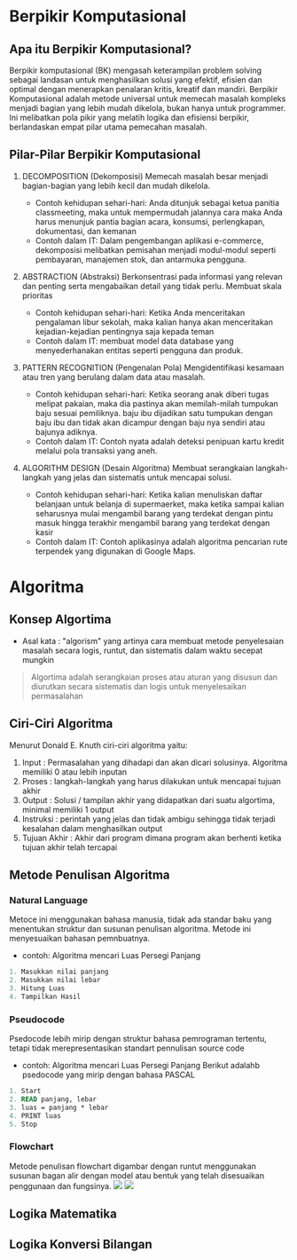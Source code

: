 # Berpikir Komputasional 

## Apa itu Berpikir Komputasional?
Berpikir komputasional (BK) mengasah keterampilan problem solving sebagai landasan untuk menghasilkan solusi yang efektif, efisien dan optimal dengan menerapkan penalaran kritis, kreatif dan mandiri.
Berpikir Komputasional adalah metode universal untuk memecah masalah kompleks menjadi bagian yang lebih mudah dikelola, bukan hanya untuk programmer. Ini melibatkan pola pikir yang melatih logika dan efisiensi berpikir, berlandaskan empat pilar utama pemecahan masalah.

## Pilar-Pilar Berpikir Komputasional
1) DECOMPOSITION (Dekomposisi)
   Memecah masalah besar menjadi bagian-bagian yang lebih kecil dan mudah dikelola.
   - Contoh kehidupan sehari-hari:
     Anda ditunjuk sebagai ketua panitia classmeeting, maka untuk mempermudah jalannya cara maka Anda harus menunjuk pantia bagian acara, konsumsi, perlengkapan, dokumentasi, dan kemanan
   - Contoh dalam IT:
     Dalam pengembangan aplikasi e-commerce, dekomposisi melibatkan pemisahan menjadi modul-modul seperti pembayaran, manajemen stok, dan antarmuka pengguna.
     
2) ABSTRACTION  (Abstraksi)
   Berkonsentrasi pada informasi yang relevan dan penting serta mengabaikan detail yang tidak perlu. Membuat skala prioritas 
   - Contoh kehidupan sehari-hari:
     Ketika Anda menceritakan pengalaman libur sekolah, maka kalian hanya akan menceritakan kejadian-kejadian pentingnya saja kepada teman
   - Contoh dalam IT:
     membuat model data database yang menyederhanakan entitas seperti pengguna dan produk.
     
3) PATTERN RECOGNITION (Pengenalan Pola)
   Mengidentifikasi kesamaan atau tren yang berulang dalam data atau masalah.
   - Contoh kehidupan sehari-hari:
     Ketika seorang anak diberi tugas melipat pakaian, maka dia pastinya akan memilah-milah tumpukan baju sesuai pemiliknya. baju ibu dijadikan satu tumpukan dengan baju ibu dan tidak akan dicampur dengan baju nya sendiri atau bajunya adiknya. 
   - Contoh dalam IT:
     Contoh nyata adalah deteksi penipuan kartu kredit melalui pola transaksi yang aneh.

4) ALGORITHM DESIGN (Desain Algoritma)
   Membuat serangkaian langkah-langkah yang jelas dan sistematis untuk mencapai solusi.
      - Contoh kehidupan sehari-hari:
        Ketika kalian menuliskan daftar belanjaan untuk belanja di supermaerket, maka ketika sampai kalian seharusnya mulai mengambil barang yang terdekat dengan pintu masuk hingga terakhir mengambil barang yang terdekat dengan kasir
   - Contoh dalam IT:
    Contoh aplikasinya adalah algoritma pencarian rute terpendek yang digunakan di Google Maps.


#  Algoritma
## Konsep Algortima
- Asal kata : "algorism" yang artinya cara membuat metode penyelesaian masalah secara logis, runtut, dan sistematis dalam waktu secepat mungkin
> Algortima adalah serangkaian proses atau aturan yang disusun dan diurutkan secara sistematis dan logis untuk menyelesaikan permasalahan

## Ciri-Ciri Algoritma 
Menurut Donald E. Knuth ciri-ciri algoritma yaitu:
1. Input : Permasalahan yang dihadapi dan akan dicari solusinya. Algoritma memiliki 0 atau lebih inputan
2. Proses : langkah-langkah yang harus dilakukan untuk mencapai tujuan akhir
3. Output : Solusi / tampilan akhir yang didapatkan dari suatu algortima, minimal memiliki 1 output
4. Instruksi : perintah yang jelas dan tidak ambigu sehingga tidak terjadi kesalahan dalam menghasilkan output
5. Tujuan Akhir : Akhir dari program dimana program akan berhenti ketika tujuan akhir telah tercapai

## Metode Penulisan Algoritma
### Natural Language 
Metoce ini menggunakan bahasa manusia, tidak ada standar baku yang menentukan struktur dan susunan penulisan algoritma. Metode ini menyesuaikan bahasan pemnbuatnya.
- contoh: Algoritma mencari Luas Persegi Panjang
``` java
1. Masukkan nilai panjang 
2. Masukkan nilai lebar 
3. Hitung Luas 
4. Tampilkan Hasil
```

### Pseudocode
Psedocode lebih mirip dengan struktur bahasa pemrograman tertentu, tetapi tidak merepresentasikan standart pennulisan source code
- contoh: Algoritma mencari Luas Persegi Panjang
Berikut adalahb psedocode yang mirip dengan bahasa PASCAL
``` pascal
1. Start
2. READ panjang, lebar 
3. luas = panjang * lebar
4. PRINT luas
5. Stop
```
### Flowchart
Metode penulisan flowchart digambar dengan runtut menggunakan susunan bagan alir dengan model atau bentuk yang telah disesuaikan penggunaan dan fungsinya.
![](https://ardina22.github.io/e-module/assets/images/flow1.png)
![](https://ardina22.github.io/e-module/assets/images/flow2.png)

## Logika Matematika
## Logika Konversi Bilangan




   



